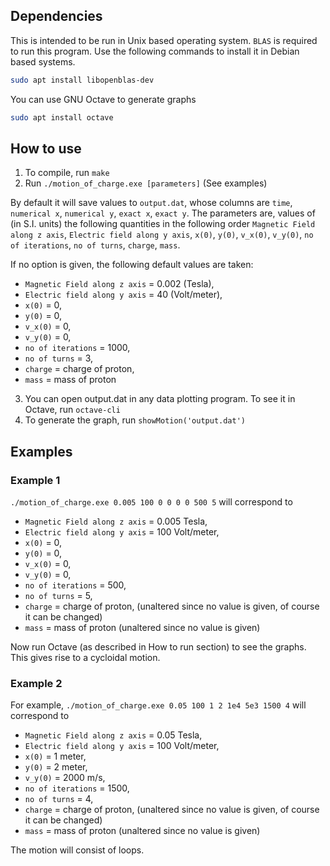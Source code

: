## Dependencies
This is intended to be run in Unix based operating system.
`BLAS` is required to run this program.
Use the following commands to install it in Debian based systems.
```bash
sudo apt install libopenblas-dev
```

You can use GNU Octave to generate graphs

```bash
sudo apt install octave
```

## How to use

1. To compile, run `make`
2. Run `./motion_of_charge.exe [parameters]` (See examples)

By default it will save values to `output.dat`, whose columns are `time`, `numerical x`, `numerical y`, `exact x`, `exact y`.
The parameters are, values of (in S.I. units) the following quantities in the following order `Magnetic Field along z axis`, `Electric field along y axis`, `x(0)`, `y(0)`, `v_x(0)`, `v_y(0)`, `no of iterations`, `no of turns`, `charge`, `mass`.

If no option is given, the following default values are taken: 

- `Magnetic Field along z axis` = 0.002 (Tesla),
- `Electric field along y axis` = 40 (Volt/meter),
- `x(0)` = 0,
- `y(0)` = 0,
- `v_x(0)` = 0,
- `v_y(0)` = 0,
- `no of iterations` = 1000,
- `no of turns` = 3,
- `charge` = charge of proton,
- `mass` = mass of proton

3. You can open output.dat in any data plotting program. To see it in Octave, run `octave-cli`
4. To generate the graph, run `showMotion('output.dat')`

## Examples

### Example 1
`./motion_of_charge.exe 0.005 100 0 0 0 0 500 5` will correspond to 
- `Magnetic Field along z axis` = 0.005 Tesla,
- `Electric field along y axis` = 100 Volt/meter,
- `x(0)` = 0,
- `y(0)` = 0,
- `v_x(0)` = 0,
- `v_y(0)` = 0,
- `no of iterations` = 500,
- `no of turns` = 5,
- `charge` = charge of proton, (unaltered since no value is given, of course it can be changed)
- `mass` = mass of proton (unaltered since no value is given)

Now run Octave (as described in How to run section) to see the graphs.
This gives rise to a cycloidal motion.

### Example 2
For example, `./motion_of_charge.exe 0.05 100 1 2 1e4 5e3 1500 4` will correspond to 
- `Magnetic Field along z axis` = 0.05 Tesla,
- `Electric field along y axis` = 100 Volt/meter,
- `x(0)` = 1 meter,
- `y(0)` = 2 meter,
- `v_y(0)` = 2000 m/s,
- `no of iterations` = 1500,
- `no of turns` = 4,
- `charge` = charge of proton, (unaltered since no value is given, of course it can be changed)
- `mass` = mass of proton (unaltered since no value is given)

The motion will consist of loops.